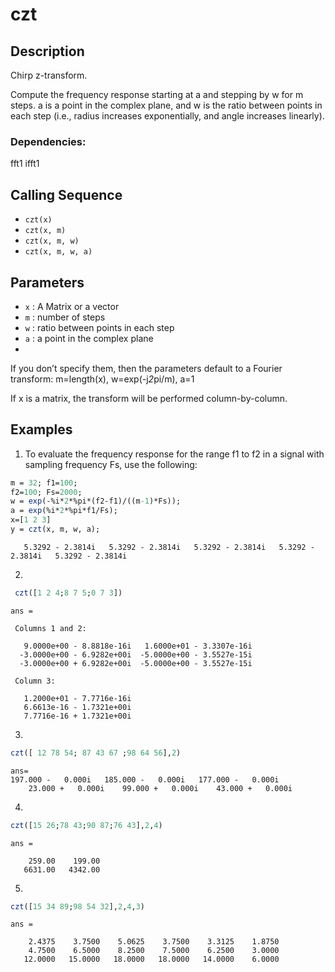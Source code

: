 # czt
## Description
Chirp z-transform.

Compute the frequency response starting at a and stepping by w for m steps. a is a point in the complex plane, and w is the ratio between points in each step (i.e., radius increases exponentially, and angle increases linearly).

### Dependencies: 
fft1 ifft1
## Calling Sequence

- `czt(x)`
- `czt(x, m)`
- `czt(x, m, w)`
- `czt(x, m, w, a)`
## Parameters
- `x` : A Matrix or a vector
- `m` : number of steps
- `w` : ratio between points in each step
- `a` : a point in the complex plane
- 
If you don’t specify them, then the parameters default to a Fourier transform: m=length(x), w=exp(-j*2*pi/m), a=1

If x is a matrix, the transform will be performed column-by-column.
## Examples
1. To evaluate the frequency response for the range f1 to f2 in a signal with sampling frequency Fs, use the following:
```scilab
m = 32; f1=100;          
f2=100; Fs=2000;
w = exp(-%i*2*%pi*(f2-f1)/((m-1)*Fs)); 
a = exp(%i*2*%pi*f1/Fs);
x=[1 2 3]
y = czt(x, m, w, a);
```
```output
   5.3292 - 2.3814i   5.3292 - 2.3814i   5.3292 - 2.3814i   5.3292 - 2.3814i   5.3292 - 2.3814i
   ```

2.
```scilab
 czt([1 2 4;8 7 5;0 7 3])
```
```output
ans =

 Columns 1 and 2:

   9.0000e+00 - 8.8818e-16i   1.6000e+01 - 3.3307e-16i
  -3.0000e+00 - 6.9282e+00i  -5.0000e+00 - 3.5527e-15i
  -3.0000e+00 + 6.9282e+00i  -5.0000e+00 - 3.5527e-15i

 Column 3:

   1.2000e+01 - 7.7716e-16i
   6.6613e-16 - 1.7321e+00i
   7.7716e-16 + 1.7321e+00i
```
3.
```scilab
czt([ 12 78 54; 87 43 67 ;98 64 56],2)
```
```output
ans=
197.000 -   0.000i   185.000 -   0.000i   177.000 -   0.000i
    23.000 +   0.000i    99.000 +   0.000i    43.000 +   0.000i

```
4.
```scilab
czt([15 26;78 43;90 87;76 43],2,4)
```
```output
ans =

    259.00    199.00
   6631.00   4342.00
```
5.
```scilab
czt([15 34 89;98 54 32],2,4,3)
```
```output
ans =

    2.4375    3.7500    5.0625    3.7500    3.3125    1.8750
    4.7500    6.5000    8.2500    7.5000    6.2500    3.0000
   12.0000   15.0000   18.0000   18.0000   14.0000    6.0000


```
